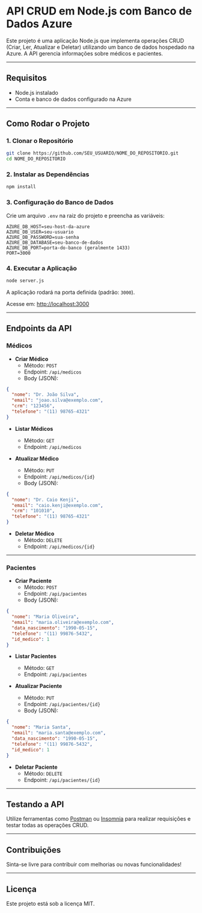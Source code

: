 # API CRUD em Node.js com Banco de Dados Azure

Este projeto é uma aplicação Node.js que implementa operações CRUD (Criar, Ler, Atualizar e Deletar) utilizando um banco de dados hospedado na Azure. A API gerencia informações sobre médicos e pacientes.

---

## Requisitos
- Node.js instalado
- Conta e banco de dados configurado na Azure

---

## Como Rodar o Projeto

### 1. Clonar o Repositório
```bash
git clone https://github.com/SEU_USUARIO/NOME_DO_REPOSITORIO.git
cd NOME_DO_REPOSITORIO
```

### 2. Instalar as Dependências
```bash
npm install
```

### 3. Configuração do Banco de Dados

Crie um arquivo `.env` na raiz do projeto e preencha as variáveis:
```env
AZURE_DB_HOST=seu-host-da-azure
AZURE_DB_USER=seu-usuario
AZURE_DB_PASSWORD=sua-senha
AZURE_DB_DATABASE=seu-banco-de-dados
AZURE_DB_PORT=porta-do-banco (geralmente 1433)
PORT=3000
```

### 4. Executar a Aplicação
```bash
node server.js
```

A aplicação rodará na porta definida (padrão: `3000`).

Acesse em: [http://localhost:3000](http://localhost:3000)

---

## Endpoints da API

### Médicos

- **Criar Médico**
  - Método: `POST`
  - Endpoint: `/api/medicos`
  - Body (JSON):
```json
{
  "nome": "Dr. João Silva",
  "email": "joao.silva@exemplo.com",
  "crm": "123456",
  "telefone": "(11) 98765-4321"
}
```

- **Listar Médicos**
  - Método: `GET`
  - Endpoint: `/api/medicos`

- **Atualizar Médico**
  - Método: `PUT`
  - Endpoint: `/api/medicos/{id}`
  - Body (JSON):
```json
{
  "nome": "Dr. Caio Kenji",
  "email": "caio.kenji@exemplo.com",
  "crm": "101010",
  "telefone": "(11) 98765-4321"
}
```

- **Deletar Médico**
  - Método: `DELETE`
  - Endpoint: `/api/medicos/{id}`

---

### Pacientes

- **Criar Paciente**
  - Método: `POST`
  - Endpoint: `/api/pacientes`
  - Body (JSON):
```json
{
  "nome": "Maria Oliveira",
  "email": "maria.oliveira@exemplo.com",
  "data_nascimento": "1990-05-15",
  "telefone": "(11) 99876-5432",
  "id_medico": 1
}
```

- **Listar Pacientes**
  - Método: `GET`
  - Endpoint: `/api/pacientes`

- **Atualizar Paciente**
  - Método: `PUT`
  - Endpoint: `/api/pacientes/{id}`
  - Body (JSON):
```json
{
  "nome": "Maria Santa",
  "email": "maria.santa@exemplo.com",
  "data_nascimento": "1990-05-15",
  "telefone": "(11) 99876-5432",
  "id_medico": 1
}
```

- **Deletar Paciente**
  - Método: `DELETE`
  - Endpoint: `/api/pacientes/{id}`

---

## Testando a API
Utilize ferramentas como [Postman](https://www.postman.com/) ou [Insomnia](https://insomnia.rest/) para realizar requisições e testar todas as operações CRUD.

---

## Contribuições
Sinta-se livre para contribuir com melhorias ou novas funcionalidades!

---

## Licença
Este projeto está sob a licença MIT.

